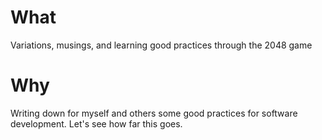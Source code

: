 # What
Variations, musings, and learning good practices through the 2048 game

# Why
Writing down for myself and others some good practices for software development. Let's see how far this goes.